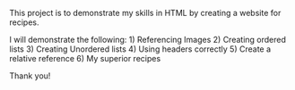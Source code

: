 This project is to demonstrate my skills in HTML by creating a website for recipes.

I will demonstrate the following:
    1) Referencing Images
    2) Creating ordered lists
    3) Creating Unordered lists
    4) Using headers correctly
    5) Create a relative reference
    6) My superior recipes 

Thank you!
